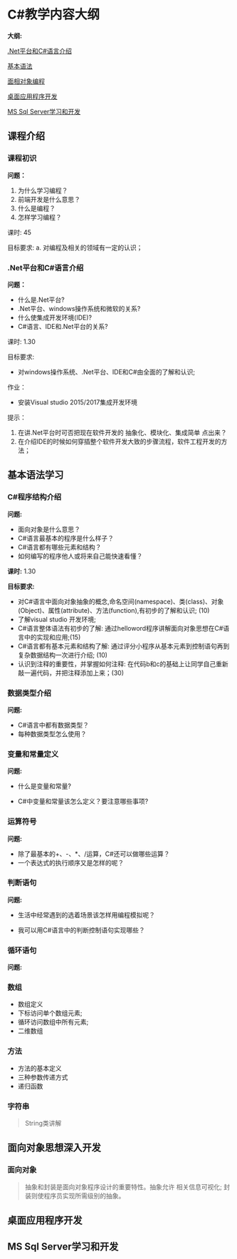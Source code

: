 # C#教学内容大纲

**大纲:**

[.Net平台和C#语言介绍](#net平台和c语言介绍)

[基本语法](#基本语法学习)

[面相对象编程](#面向对象思想深入开发)

[桌面应用程序开发](#桌面应用程序开发)

[MS Sql Server学习和开发](#ms-sql-server学习和开发)

## 课程介绍

### 课程初识

**问题：**

 1. 为什么学习编程？
 2. 前端开发是什么意思？
 3. 什么是编程？
 4. 怎样学习编程？

课时: 45

目标要求: 
	a. 对编程及相关的领域有一定的认识；
	
### .Net平台和C#语言介绍

**问题：**
	
+  什么是.Net平台? 
+  .Net平台、windows操作系统和微软的关系? 
+  什么使集成开发环境(IDE)?
+  C#语言、IDE和.Net平台的关系?

课时: 1.30

目标要求: 

+ 对windows操作系统、.Net平台、IDE和C#由全面的了解和认识;

作业：

+ 安装Visual studio 2015/2017集成开发环境
	
提示：

1. 在讲.Net平台时可否把现在软件开发的 抽象化、模块化、集成简单 点出来？
2. 在介绍IDE的时候如何穿插整个软件开发大致的步骤流程，软件工程开发的方法；

## 基本语法学习

### C#程序结构介绍

**问题:**

+  面向对象是什么意思？
+  C#语言最基本的程序是什么样子？
+  C#语言都有哪些元素和结构？
+  如何编写的程序他人或将来自己能快速看懂？

**课时:** 1.30

**目标要求:**

+ 对C#语言中面向对象抽象的概念,命名空间(namespace)、类(class)、对象(Object)、属性(attribute)、方法(function),有初步的了解和认识; (10)
+ 了解visual studio 开发环境;
+ C#语言整体语法有初步的了解: 通过helloword程序讲解面向对象思想在C#语言中的实现和应用;(15)
+ C#语言都有基本元素和结构了解: 通过评分小程序从基本元素到控制语句再到复杂数据结构一次进行介绍; (10)
+ 认识到注释的重要性，并掌握如何注释: 在代码b和c的基础上让同学自己重新敲一遍代码，并把注释添加上来；(30)
	
### 数据类型介绍
	
**问题:**

+ C#语言中都有数据类型？
+ 每种数据类型怎么使用？

### 变量和常量定义

**问题:**
	
+ 什么是变量和常量?
	
+ C#中变量和常量该怎么定义？要注意哪些事项?

### 运算符号

**问题:**

+ 除了最基本的\+、\-、\*、/运算，C#还可以做哪些运算？
+ 一个表达式的执行顺序又是怎样的呢？
	
### 判断语句

**问题:**

+ 生活中经常遇到的选着场景该怎样用编程模拟呢？
	
+ 我可以用C#语言中的判断控制语句实现哪些？
	
### 循环语句

**问题:**

	
### 数组

- 数组定义
- 下标访问单个数组元素;
- 循环访问数组中所有元素;
- 二维数组

### 方法

- 方法的基本定义
- 三种参数传递方式
- 递归函数

### 字符串

> String类讲解


## 面向对象思想深入开发

### 面向对象

> 抽象和封装是面向对象程序设计的重要特性。抽象允许
> 相关信息可视化; 封装则使程序员实现所需级别的抽象。

## 桌面应用程序开发

## MS Sql Server学习和开发
